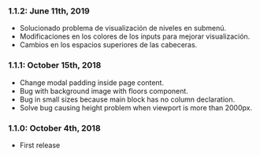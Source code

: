 ### 1.1.2: June 11th, 2019
* Solucionado problema de visualización de niveles en submenú.
* Modificaciones en los colores de los inputs para mejorar visualización.
* Cambios en los espacios superiores de las cabeceras.

### 1.1.1: October 15th, 2018
* Change modal padding inside page content.
* Bug with background image with floors component.
* Bug in small sizes because main block has no column declaration.
* Solve bug causing height problem when viewport is more than 2000px.

### 1.1.0: October 4th, 2018
* First release
